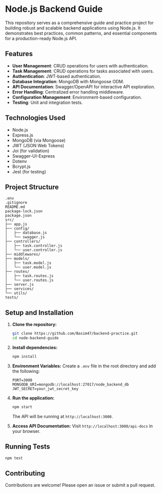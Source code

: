 # Node.js Backend Guide

This repository serves as a comprehensive guide and practice project for building robust and scalable backend applications using Node.js. It demonstrates best practices, common patterns, and essential components for a production-ready Node.js API.

## Features

- **User Management**: CRUD operations for users with authentication.
- **Task Management**: CRUD operations for tasks associated with users.
- **Authentication**: JWT-based authentication.
- **Database Integration**: MongoDB with Mongoose ODM.
- **API Documentation**: Swagger/OpenAPI for interactive API exploration.
- **Error Handling**: Centralized error handling middleware.
- **Configuration Management**: Environment-based configuration.
- **Testing**: Unit and integration tests.

## Technologies Used

- Node.js
- Express.js
- MongoDB (via Mongoose)
- JWT (JSON Web Tokens)
- Joi (for validation)
- Swagger-UI-Express
- Dotenv
- Bcrypt.js
- Jest (for testing)

## Project Structure

```
.env
.gitignore
README.md
package-lock.json
package.json
src/
├── app.js
├── config/
│   ├── database.js
│   └── swagger.js
├── controllers/
│   ├── task.controller.js
│   └── user.controller.js
├── middlewares/
├── models/
│   ├── task.model.js
│   └── user.model.js
├── routes/
│   ├── task.routes.js
│   └── user.routes.js
├── server.js
├── services/
└── utils/
tests/
```

## Setup and Installation

1.  **Clone the repository:**
    ```bash
    git clone https://github.com/Basim47/backend-practice.git
    cd node-backend-guide
    ```

2.  **Install dependencies:**
    ```bash
    npm install
    ```

3.  **Environment Variables:**
    Create a `.env` file in the root directory and add the following:
    ```
    PORT=3000
    MONGODB_URI=mongodb://localhost:27017/node_backend_db
    JWT_SECRET=your_jwt_secret_key
    ```

4.  **Run the application:**
    ```bash
    npm start
    ```
    The API will be running at `http://localhost:3000`.

5.  **Access API Documentation:**
    Visit `http://localhost:3000/api-docs` in your browser.

## Running Tests

```bash
npm test
```

## Contributing

Contributions are welcome! Please open an issue or submit a pull request.